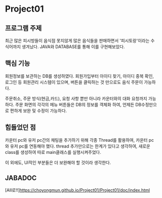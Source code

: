 # Project01
## 프로그램 주제
최근 많은 피시방들이 음식점 못지않게 많은 음식들을 판매하면서 '피시토랑'이라는 수식어까지 생겨났다.
JAVA와 DATABASE를 통해 이를 구현해보았다.
## 핵심 기능
회원정보를 보관하는 DB를 생성하였다.
회원가입부터 아이디 찾기, 아이디 중복 확인, 로그인 등 회원관리 시스템이 있으며,
버튼을 클릭하는 것 만으로도 음식 주문이 가능하다.

주문취소, 주문 방식(현금,카드), 요청 사항 뿐만 아니라 카운터와의 대화 요청까지 가능하다.
주문 화면의 각각의 메뉴 버튼들은 DB의 정보를 객체화 하여, 언제든 DB수정만으로 편하게 보완 및 수정이 가능하다.
## 힘들었던 점
카운터 pc와 유저 pc간의 채팅을 추가하기 위해 각종 Thread를 활용하여, 카운터 pc와 유저 pc를 연동해야 했다.
thread 추가만으로는 한계가 있다고 생각하여, 새로운 class를 생성하여 따로 main클래스를 실행시켜주었다.

이 외에도, UI적인 부분들은 더 보완해야 할 것이라 생각한다.
## JABADOC
[AII로!!]https://choyongmun.github.io/Project01/Project01/doc/index.html
